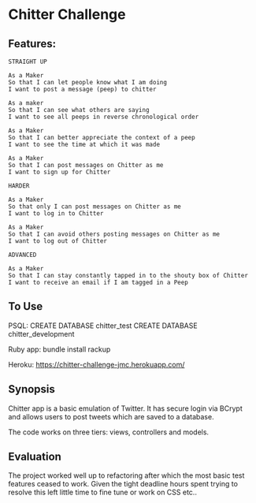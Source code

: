 Chitter Challenge
=================

Features:
-------

```
STRAIGHT UP

As a Maker
So that I can let people know what I am doing  
I want to post a message (peep) to chitter

As a maker
So that I can see what others are saying  
I want to see all peeps in reverse chronological order

As a Maker
So that I can better appreciate the context of a peep
I want to see the time at which it was made

As a Maker
So that I can post messages on Chitter as me
I want to sign up for Chitter

HARDER

As a Maker
So that only I can post messages on Chitter as me
I want to log in to Chitter

As a Maker
So that I can avoid others posting messages on Chitter as me
I want to log out of Chitter

ADVANCED

As a Maker
So that I can stay constantly tapped in to the shouty box of Chitter
I want to receive an email if I am tagged in a Peep
```

To Use
------
PSQL:
CREATE DATABASE chitter_test
CREATE DATABASE chitter_development

Ruby app:
bundle install
rackup

Heroku:
https://chitter-challenge-jmc.herokuapp.com/

Synopsis
--------
Chitter app is a basic emulation of Twitter. It has secure login via BCrypt and allows users to post tweets which are saved to a database.

The code works on three tiers: views, controllers and models.

Evaluation
---------
The project worked well up to refactoring after which the most basic test features ceased to work. Given the tight deadline hours spent trying to resolve this left little time to fine tune or work on CSS etc..
